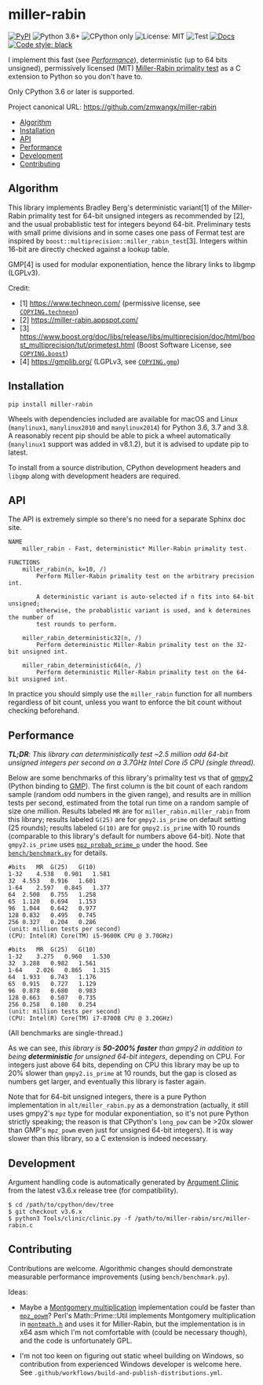 # miller-rabin

[![PyPI](https://img.shields.io/pypi/v/miller-rabin?cacheSeconds=3600)](https://pypi.org/project/miller-rabin)
![Python 3.6+](https://img.shields.io/badge/python-3.6%2B-blue?cacheSeconds=86400)
![CPython only](https://img.shields.io/badge/implementation-cpython-blue?cacheSeconds=86400)
![License: MIT](https://img.shields.io/badge/license-MIT-green?cacheSeconds=86400)
![Test](https://github.com/zmwangx/miller-rabin/workflows/test/badge.svg?branch=master)
[![Docs](https://img.shields.io/badge/docs-passing-brightgreen?cacheSeconds=86400)](#api)
[![Code style: black](https://img.shields.io/badge/code%20style-black-000000.svg?cacheSeconds=86400)](https://github.com/psf/black)

I implement this fast (see [*Performance*](#performance)), deterministic (up to 64 bits unsigned), permissively licensed (MIT) [Miller-Rabin primality test](https://en.wikipedia.org/wiki/Miller%E2%80%93Rabin_primality_test) as a C extension to Python so you don't have to.

Only CPython 3.6 or later is supported.

Project canonical URL: <https://github.com/zmwangx/miller-rabin>

<!-- START doctoc generated TOC please keep comment here to allow auto update -->
<!-- DON'T EDIT THIS SECTION, INSTEAD RE-RUN doctoc TO UPDATE -->


- [Algorithm](#algorithm)
- [Installation](#installation)
- [API](#api)
- [Performance](#performance)
- [Development](#development)
- [Contributing](#contributing)

<!-- END doctoc generated TOC please keep comment here to allow auto update -->

## Algorithm

This library implements Bradley Berg's deterministic variant[1] of the Miller-Rabin primality test for 64-bit unsigned integers as recommended by [2], and the usual probablistic test for integers beyond 64-bit. Preliminary tests with small prime divisions and in some cases one pass of Fermat test are inspired by `boost::multiprecision::miller_rabin_test`[3]. Integers within 16-bit are directly checked against a lookup table.

GMP[4] is used for modular exponentiation, hence the library links to libgmp (LGPLv3).

Credit:

- [1] https://www.techneon.com/ (permissive license, see [`COPYING.techneon`](COPYING.techneon))
- [2] https://miller-rabin.appspot.com/
- [3] https://www.boost.org/doc/libs/release/libs/multiprecision/doc/html/boost_multiprecision/tut/primetest.html (Boost Software License, see [`COPYING.boost`](COPYING.boost))
- [4] https://gmplib.org/ (LGPLv3, see [`COPYING.gmp`](COPYING.gmp))

## Installation

    pip install miller-rabin

Wheels with dependencies included are available for macOS and Linux (`manylinux1`, `manylinux2010` and `manylinux2014`) for Python 3.6, 3.7 and 3.8. A reasonably recent pip should be able to pick a wheel automatically (`manylinux1` support was added in v8.1.2), but it is advised to update pip to latest.

To install from a source distribution, CPython development headers and `libgmp` along with development headers are required.

## API

The API is extremely simple so there's no need for a separate Sphinx doc site.

```
NAME
    miller_rabin - Fast, deterministic* Miller-Rabin primality test.

FUNCTIONS
    miller_rabin(n, k=10, /)
        Perform Miller-Rabin primality test on the arbitrary precision int.

        A deterministic variant is auto-selected if n fits into 64-bit unsigned;
        otherwise, the probablistic variant is used, and k determines the number of
        test rounds to perform.

    miller_rabin_deterministic32(n, /)
        Perform deterministic Miller-Rabin primality test on the 32-bit unsigned int.

    miller_rabin_deterministic64(n, /)
        Perform deterministic Miller-Rabin primality test on the 64-bit unsigned int.
```

In practice you should simply use the `miller_rabin` function for all numbers regardless of bit count, unless you want to enforce the bit count without checking beforehand.

## Performance

*__TL;DR__: This library can deterministically test ~2.5 million odd 64-bit unsigned integers per second on a 3.7GHz Intel Core i5 CPU (single thread).*

Below are some benchmarks of this library's primality test vs that of [gmpy2](https://github.com/aleaxit/gmpy) (Python binding to [GMP](https://gmplib.org/)). The first column is the bit count of each random sample (random odd numbers in the given range), and results are in million tests per second, estimated from the total run time on a random sample of size one million. Results labeled `MR` are for `miller_rabin.miller_rabin` from this library; results labeled `G(25)` are for `gmpy2.is_prime` on default setting (25 rounds); results labeled `G(10)` are for `gmpy2.is_prime` with 10 rounds (comparable to this library's default for numbers above 64-bit). Note that `gmpy2.is_prime` uses [`mpz_probab_prime_p`](https://gmplib.org/manual/Number-Theoretic-Functions.html) under the hood. See [`bench/benchmark.py`](bench/benchmark.py) for details.

```
#bits	MR	G(25)	G(10)
1-32	4.538	0.901	1.581
32	4.553	0.916	1.601
1-64	2.597	0.845	1.377
64	2.500	0.755	1.258
65	1.120	0.694	1.153
96	1.044	0.642	0.977
128	0.832	0.495	0.745
256	0.327	0.204	0.286
(unit: million tests per second)
(CPU: Intel(R) Core(TM) i5-9600K CPU @ 3.70GHz)
```

```
#bits	MR	G(25)	G(10)
1-32	3.275	0.960	1.530
32	3.288	0.982	1.561
1-64	2.026	0.865	1.315
64	1.933	0.743	1.176
65	0.915	0.727	1.129
96	0.878	0.680	0.983
128	0.663	0.507	0.735
256	0.258	0.180	0.254
(unit: million tests per second)
(CPU: Intel(R) Core(TM) i7-8700B CPU @ 3.20GHz)
```

(All benchmarks are single-thread.)

As we can see, *this library is __50-200% faster__ than gmpy2 in addition to being __deterministic__ for unsigned 64-bit integers*, depending on CPU. For integers just above 64 bits, depending on CPU this library may be up to 20% slower than `gmpy2.is_prime` at 10 rounds, but the gap is closed as numbers get larger, and eventually this library is faster again.

Note that for 64-bit unsigned integers, there is a pure Python implementation in `alt/miller_rabin.py` as a demonstration (actually, it still uses gmpy2's `mpz` type for modular exponentiation, so it's not pure Python strictly speaking; the reason is that CPython's `long_pow` can be >20x slower than GMP's `mpz_powm` even just for unsigned 64-bit integers). It is way slower than this library, so a C extension is indeed necessary.

## Development

Argument handling code is automatically generated by [Argument Clinic](https://docs.python.org/3/howto/clinic.html) from the latest v3.6.x release tree (for compatibility).

```
$ cd /path/to/cpython/dev/tree
$ git checkout v3.6.x
$ python3 Tools/clinic/clinic.py -f /path/to/miller-rabin/src/miller-rabin.c
```

## Contributing

Contributions are welcome. Algorithmic changes should demonstrate measurable performance improvements (using `bench/benchmark.py`).

Ideas:

- Maybe a [Montgomery multiplication](https://en.wikipedia.org/wiki/Montgomery_modular_multiplication) implementation could be faster than [`mpz_powm`](https://github.com/alisw/GMP/blob/master/mpz/powm.c)? Perl's Math::Prime::Util implements Montgomery multiplication in [`montmath.h`](https://github.com/danaj/Math-Prime-Util/blob/master/montmath.h) and uses it for Miller-Rabin, but the implementation is in x64 asm which I'm not comfortable with (could be necessary though), and the code is unfortunately GPL.

- I'm not too keen on figuring out static wheel building on Windows, so contribution from experienced Windows developer is welcome here. See `.github/workflows/build-and-publish-distributions.yml`.
